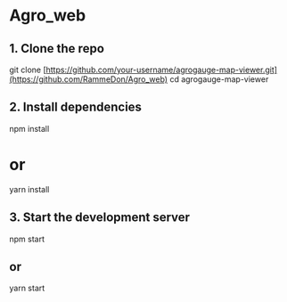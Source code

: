# Agro_web

## 1. Clone the repo
git clone [https://github.com/your-username/agrogauge-map-viewer.git](https://github.com/RammeDon/Agro_web)
cd agrogauge-map-viewer

## 2. Install dependencies
npm install
# or
yarn install

## 3. Start the development server
npm start
## or
yarn start
